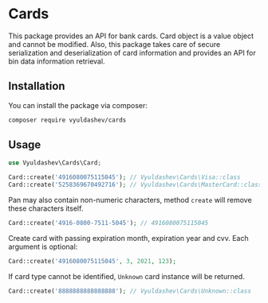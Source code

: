 # Cards

This package provides an API for bank cards. Card object is a value object and cannot be modified.
Also, this package takes care of secure serialization and deserialization of card information and provides an API for bin data information retrieval.

## Installation

You can install the package via composer:

```bash
composer require vyuldashev/cards
```

## Usage

```php
use Vyuldashev\Cards\Card;

Card::create('4916080075115045'); // Vyuldashev\Cards\Visa::class
Card::create('5258369670492716'); // Vyuldashev\Cards\MasterCard::class
```

Pan may also contain non-numeric characters, method `create` will remove these characters itself.

```php
Card::create('4916-0800-7511-5045'); // 4916080075115045
```

Create card with passing expiration month, expiration year and cvv. Each argument is optional:

```php
Card::create('4916080075115045', 3, 2021, 123);
```

If card type cannot be identified, `Unknown` card instance will be returned.

```php
Card::create('8888888888888888'); // Vyuldashev\Cards\Unknown::class
```